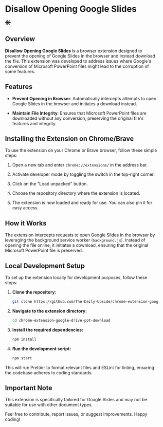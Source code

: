 # Disallow Opening Google Slides

![Icon](icon.png)

## Overview

**Disallow Opening Google Slides** is a browser extension designed to prevent the opening of Google Slides in the browser and instead download the file. This extension was developed to address issues where Google's conversion of Microsoft PowerPoint files might lead to the corruption of some features.

## Features

-   **Prevent Opening in Browser**: Automatically intercepts attempts to open Google Slides in the browser and initiates a download instead.

-   **Maintain File Integrity**: Ensures that Microsoft PowerPoint files are downloaded without any conversion, preserving the original file's features and integrity.

## Installing the Extension on Chrome/Brave

To use the extension on your Chrome or Brave browser, follow these simple steps:

1. Open a new tab and enter `chrome://extensions/` in the address bar.

2. Activate developer mode by toggling the switch in the top-right corner.

3. Click on the "Load unpacked" button.

4. Choose the repository directory where the extension is located.

5. The extension is now loaded and ready for use. You can also pin it for easy access.

## How it Works

The extension intercepts requests to open Google Slides in the browser by leveraging the background service worker (`background.js`). Instead of opening the file online, it initiates a download, ensuring that the original Microsoft PowerPoint file is preserved.

## Local Development Setup

To set up the extension locally for development purposes, follow these steps:

1. **Clone the repository:**

    ```bash
    git clone https://github.com/The-Daily-Upside/chrome-extension-google-drive-ppt-download.git
    ```

2. **Navigate to the extension directory:**

    ```bash
    cd chrome-extension-google-drive-ppt-download
    ```

3. **Install the required dependencies:**

    ```bash
    npm install
    ```

4. **Run the development script:**
    ```bash
    npm start
    ```

This will run Prettier to format relevant files and ESLint for linting, ensuring the codebase adheres to coding standards.

## Important Note

This extension is specifically tailored for Google Slides and may not be suitable for use with other document types.

Feel free to contribute, report issues, or suggest improvements. Happy coding!
